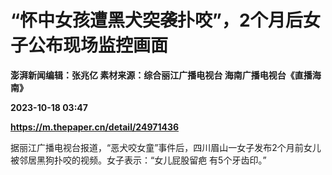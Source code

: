 # “怀中女孩遭黑犬突袭扑咬”，2个月后女子公布现场监控画面
**澎湃新闻编辑：张兆亿 素材来源：综合丽江广播电视台 海南广播电视台《直播海南》**

**2023-10-18 03:47**

**https://m.thepaper.cn/detail/24971436**

据丽江广播电视台报道，“恶犬咬女童”事件后，四川眉山一女子发布2个月前女儿被邻居黑狗扑咬的视频。女子表示：“女儿屁股留疤 有5个牙齿印。”